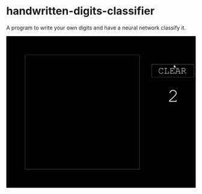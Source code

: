 # handwritten-digits-classifier
A program to write your own digits and have a neural network classify it.

![Alt Text](Handwritten_Digits_Demo.gif)
